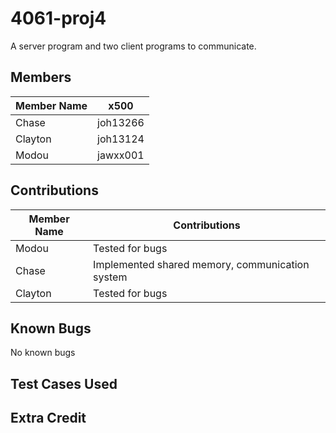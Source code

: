 # 4061-proj4
A server program and two client programs to communicate.

## Members

| Member Name | x500   |
|-------------|--------|
| Chase       |joh13266|
| Clayton     |joh13124|
| Modou       |jawxx001|

## Contributions

| Member Name | Contributions |
|-------------|--------------|
| Modou       | Tested for bugs |
| Chase       | Implemented shared memory, communication system |
| Clayton     | Tested for bugs |

## Known Bugs

No known bugs

## Test Cases Used

## Extra Credit
